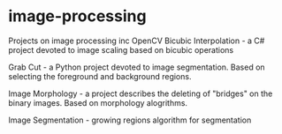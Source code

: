 # image-processing
Projects on image processing inc OpenCV
Bicubic Interpolation - a C# project devoted to image scaling based on bicubic operations

Grab Cut - a Python project devoted to image segmentation. Based on selecting the foreground and background regions.

Image Morphology - a project describes the deleting of "bridges" on the binary images. Based on morphology alogrithms.

Image Segmentation - growing regions algorithm for segmentation

